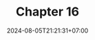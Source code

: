 ---
weight: 2400
title: "Chapter 16"
description: "Source Files, Modules and Program"
icon: "article"
date: "2024-08-05T21:21:31+07:00"
lastmod: "2024-08-05T21:21:31+07:00"
draft: falseee
toc: true
---